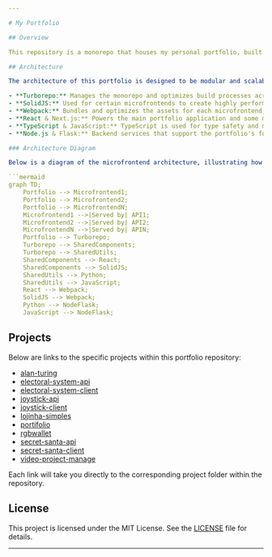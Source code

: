 ```yaml
---

# My Portfolio

## Overview

This repository is a monorepo that houses my personal portfolio, built using a microfrontend architecture. Each project within the portfolio is treated as a separate microfrontend, with the portfolio itself acting as the overarching macro application. The goal of this portfolio is to showcase my skills and projects using a variety of modern web technologies.

## Architecture

The architecture of this portfolio is designed to be modular and scalable, with each microfrontend handling a specific project or section of the portfolio. The following technologies and tools are utilized:

- **Turborepo:** Manages the monorepo and optimizes build processes across multiple microfrontends.
- **SolidJS:** Used for certain microfrontends to create highly performant and reactive user interfaces.
- **Webpack:** Bundles and optimizes the assets for each microfrontend, ensuring efficient loading and performance.
- **React & Next.js:** Powers the main portfolio application and some microfrontends, providing a robust and dynamic user experience.
- **TypeScript & JavaScript:** TypeScript is used for type safety and maintainability across most of the codebase, while JavaScript is employed where flexibility is needed.
- **Node.js & Flask:** Backend services that support the portfolio's functionality, with Flask handling any API needs and Node.js managing server-side rendering or other backend tasks.

### Architecture Diagram

Below is a diagram of the microfrontend architecture, illustrating how various APIs serve the different frontend components within the monorepo structure:

```mermaid
graph TD;
    Portfolio --> Microfrontend1;
    Portfolio --> Microfrontend2;
    Portfolio --> MicrofrontendN;
    Microfrontend1 -->|Served by| API1;
    Microfrontend2 -->|Served by| API2;
    MicrofrontendN -->|Served by| APIN;
    Portfolio --> Turborepo;
    Turborepo --> SharedComponents;
    Turborepo --> SharedUtils;
    SharedComponents --> React;
    SharedComponents --> SolidJS;
    SharedUtils --> Python;
    SharedUtils --> JavaScript;
    React --> Webpack;
    SolidJS --> Webpack;
    Python --> NodeFlask;
    JavaScript --> NodeFlask;
```

## Projects

Below are links to the specific projects within this portfolio repository:

- [alan-turing](https://github.com/brcls/portifolio-monorepo/tree/main/apps/alan-turing)
- [electoral-system-api](https://github.com/brcls/portifolio-monorepo/tree/main/services/electoral-system-api)
- [electoral-system-client](https://github.com/brcls/portifolio-monorepo/tree/main/apps/electoral-system)
- [joystick-api](https://github.com/brcls/portifolio-monorepo/tree/main/services/joystick-api)
- [joystick-client](https://github.com/brcls/portifolio-monorepo/tree/main/apps/joystick)
- [lojinha-simples](https://github.com/brcls/portifolio-monorepo/tree/main/apps/lojinha-simples)
- [portifolio](https://github.com/brcls/portifolio-monorepo/tree/main/apps/main)
- [rgbwallet](https://github.com/brcls/portifolio-monorepo/tree/main/apps/rgbwallet)
- [secret-santa-api](https://github.com/brcls/portifolio-monorepo/tree/main/services/secret-santa-api)
- [secret-santa-client](https://github.com/brcls/portifolio-monorepo/tree/main/apps/secret-santa)
- [video-project-manage](https://github.com/brcls/portifolio-monorepo/tree/main/apps/video-project-manage)

Each link will take you directly to the corresponding project folder within the repository.

## License

This project is licensed under the MIT License. See the [LICENSE](LICENSE) file for details.

---
```

